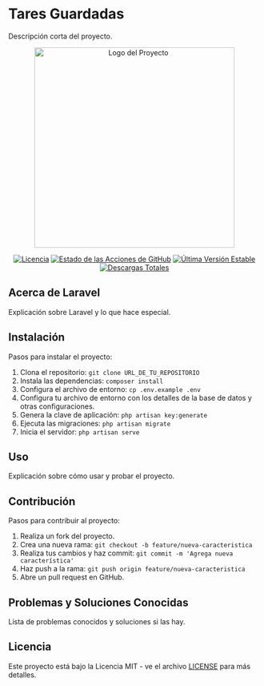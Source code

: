 # Tares Guardadas

Descripción corta del proyecto.

<p align="center">
    <img src="URL_DE_TU_LOGO" width="400" alt="Logo del Proyecto">
</p>

<p align="center">
    <a href="URL_DE_TU_REPOSITORIO"><img src="https://img.shields.io/github/license/TU_USUARIO/TU_REPOSITORIO" alt="Licencia"></a>
    <a href="URL_DE_TUS_ACCIONES_DE_GITHUB"><img src="https://github.com/TU_USUARIO/TU_REPOSITORIO/workflows/tests/badge.svg" alt="Estado de las Acciones de GitHub"></a>
    <a href="URL_DE_TU_PACKAGIST"><img src="https://img.shields.io/packagist/v/laravel/framework" alt="Última Versión Estable"></a>
    <a href="URL_DE_TU_PACKAGIST"><img src="https://img.shields.io/packagist/dt/laravel/framework" alt="Descargas Totales"></a>
</p>

## Acerca de Laravel

Explicación sobre Laravel y lo que hace especial.

## Instalación

Pasos para instalar el proyecto:

1. Clona el repositorio: `git clone URL_DE_TU_REPOSITORIO`
2. Instala las dependencias: `composer install`
3. Configura el archivo de entorno: `cp .env.example .env`
4. Configura tu archivo de entorno con los detalles de la base de datos y otras configuraciones.
5. Genera la clave de aplicación: `php artisan key:generate`
6. Ejecuta las migraciones: `php artisan migrate`
7. Inicia el servidor: `php artisan serve`

## Uso

Explicación sobre cómo usar y probar el proyecto.

## Contribución

Pasos para contribuir al proyecto:

1. Realiza un fork del proyecto.
2. Crea una nueva rama: `git checkout -b feature/nueva-caracteristica`
3. Realiza tus cambios y haz commit: `git commit -m 'Agrega nueva característica'`
4. Haz push a la rama: `git push origin feature/nueva-caracteristica`
5. Abre un pull request en GitHub.

## Problemas y Soluciones Conocidas

Lista de problemas conocidos y soluciones si las hay.

## Licencia

Este proyecto está bajo la Licencia MIT - ve el archivo [LICENSE](LICENSE) para más detalles.

